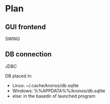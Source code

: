 # Plan


## GUI frontend

SWING


## DB connection

JDBC

DB placed in:
- Linux: ~/.cache/kronos/db.sqlite
- Windows: %%APPDATA%%/kronos/db.sqlite
- else: in the basedir of launched program
